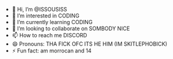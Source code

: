 - 👋 Hi, I’m @ISSOUSISS
- 👀 I’m interested in CODING
- 🌱 I’m currently learning CODING
- 💞️ I’m looking to collaborate on SOMBODY NICE
- 📫 How to reach me DISCORD 
- 😄 Pronouns: THA FICK OFC ITS HE HIM (IM SKITLEPHOBICK)
- ⚡ Fun fact: am morrocan and 14

<!---
ISSOUSISS/ISSOUSISS is a ✨ special ✨ repository because its `README.md` (this file) appears on your GitHub profile.
You can click the Preview link to take a look at your changes.
--->
